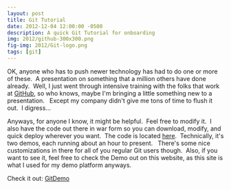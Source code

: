 ```yaml
---
layout: post
title: Git Tutorial
date: 2012-12-04 12:00:00 -0500
description: A quick Git Tutorial for onboarding
img: 2012/github-300x300.png
fig-img: 2012/Git-logo.png
tags: [git]
---
```


OK, anyone who has to push newer technology has had to do one or more of these.  A presentation on something that a 
million others have done already.  Well, I just went through intensive training with the folks that work at 
[GitHub](http://www.github.com), so who knows, maybe I'm bringing a little something new to a presentation.  
Except my company didn't give me tons of time to flush it out.  I digress...

Anyways, for anyone I know, it might be helpful.  Feel free to modify it.  I also have the code out there in war 
form so you can download, modify, and quick deploy wherever you want.  The code is located 
[here](https://github.com/jlgrock/gitDemo).  Technically, it's two demos, each running about an hour to present.  
There's some nice customizations in there for all of you regular Git users though.  Also, if you want to see it, feel 
free to check the Demo out on this website, as this site is what I used for my demo platform anyways.

Check it out: [GitDemo](/assets/gitDemo/src/main/webapp/index.html)